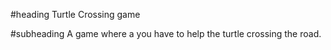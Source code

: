 #heading
Turtle Crossing game

#subheading
A game where a you have to help the turtle crossing the road.
